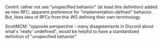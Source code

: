 Centril: rather not see "unspecified behavior" (at least this definition) added
as new RFC; apparent preference for "implementation-defined" behavior. But,
likes idea of RFCs from this WG defining their own terminology

ScottMCM: "opposite perspective - many disagreements in Discord about what's
'really' undefined", would be helpful to have a standardized definition of
"unspecified behavior"
